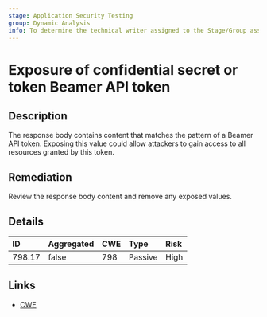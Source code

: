```yaml
---
stage: Application Security Testing
group: Dynamic Analysis
info: To determine the technical writer assigned to the Stage/Group associated with this page, see https://handbook.gitlab.com/handbook/product/ux/technical-writing/#assignments
---
```


# Exposure of confidential secret or token Beamer API token

## Description

The response body contains content that matches the pattern of a Beamer API token.
Exposing this value could allow attackers to gain access to all resources granted by this token.

## Remediation

Review the response body content and remove any exposed values.

## Details

| ID | Aggregated | CWE | Type | Risk |
|:---|:--------|:--------|:--------|:--------|
| 798.17 | false | 798 | Passive | High |

## Links

- [CWE](https://cwe.mitre.org/data/definitions/798.html)
